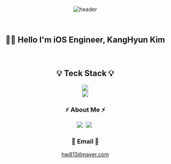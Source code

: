 <div align="center">

![header](https://capsule-render.vercel.app/api?type=waving&color=FB542B&height=300&section=header&text=Welcome!&fontColor=F7ECCE&fontSize=90)
    
<br>
  
## 🧑‍💻 Hello I'm iOS Engineer, KangHyun Kim
    
<br>

## 💡 Teck Stack 💡
<p align="center">
    <img src="https://img.shields.io/badge/Swift-F05138?style=for-the-badge&logo=Swift&logoColor=white"/></a>
    <br>
    <img src="https://img.shields.io/badge/Git-F05032?style=for-the-badge&logo=Git&logoColor=white"/></a>
    <br/>
</p>

<h3 align="center"> ⚡️ About Me ⚡️ </h3>
<p align="center">
     <a href="https://velog.io/@keem-hyun"><img src="https://img.shields.io/badge/Velog-11B48A?style=flat&logo=Vimeo&logoColor=white&link=https://velog.io/@keem-hyun"/></a>&nbsp
     <a href="https://www.instagram.com/keem_hyun/"><img src="https://img.shields.io/badge/Instagram-E4405F?style=flat&logo=Instagram&logoColor=white&link=https://www.instagram.com/keem_hyun/"/></a>&nbsp

</p>

<h3 align="center"> 📨  Email  📨 </h3>

hw813@naver.com

<br>



</div>
